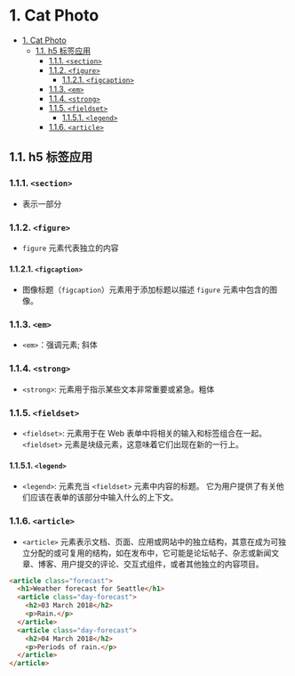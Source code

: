 # 1. Cat Photo

- [1. Cat Photo](#1-cat-photo)
  - [1.1. h5 标签应用](#11-h5-标签应用)
    - [1.1.1. `<section>`](#111-section)
    - [1.1.2. `<figure>`](#112-figure)
      - [1.1.2.1. `<figcaption>`](#1121-figcaption)
    - [1.1.3. `<em>`](#113-em)
    - [1.1.4. `<strong>`](#114-strong)
    - [1.1.5. `<fieldset>`](#115-fieldset)
      - [1.1.5.1. `<legend>`](#1151-legend)
    - [1.1.6. `<article>`](#116-article)


## 1.1. h5 标签应用

### 1.1.1. `<section>`

- 表示一部分

### 1.1.2. `<figure>`

- `figure` 元素代表独立的内容

#### 1.1.2.1. `<figcaption>`

- 图像标题（`figcaption`）元素用于添加标题以描述 `figure` 元素中包含的图像。

### 1.1.3. `<em>`

- `<em>`：强调元素; 斜体

### 1.1.4. `<strong>`

- `<strong>`: 元素用于指示某些文本非常重要或紧急。粗体

### 1.1.5. `<fieldset>`

- `<fieldset>`: 元素用于在 Web 表单中将相关的输入和标签组合在一起。 `<fieldset>` 元素是块级元素，这意味着它们出现在新的一行上。

#### 1.1.5.1. `<legend>`

- `<legend>`: 元素充当 `<fieldset>` 元素中内容的标题。 它为用户提供了有关他们应该在表单的该部分中输入什么的上下文。

### 1.1.6. `<article>`

- `<article>` 元素表示文档、页面、应用或网站中的独立结构，其意在成为可独立分配的或可复用的结构，如在发布中，它可能是论坛帖子、杂志或新闻文章、博客、用户提交的评论、交互式组件，或者其他独立的内容项目。

``` html
<article class="forecast">
  <h1>Weather forecast for Seattle</h1>
  <article class="day-forecast">
    <h2>03 March 2018</h2>
    <p>Rain.</p>
  </article>
  <article class="day-forecast">
    <h2>04 March 2018</h2>
    <p>Periods of rain.</p>
  </article>
</article>
```

